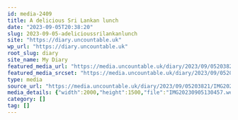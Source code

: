 ```yaml
---
id: media-2409
title: A delicious Sri Lankan lunch
date: "2023-09-05T20:38:20"
slug: 2023-09-05-adelicioussrilankanlunch
site: "https://diary.uncountable.uk"
wp_url: "https://diary.uncountable.uk"
root_slug: diary
site_name: My Diary
featured_media_url: "https://media.uncountable.uk/diary/2023/09/05203821/IMG20230905130457.webp"
featured_media_srcset: "https://media.uncountable.uk/diary/2023/09/05203821/IMG20230905130457-300x225.webp 300w, https://media.uncountable.uk/diary/2023/09/05203821/IMG20230905130457-1024x768.webp 1024w, https://media.uncountable.uk/diary/2023/09/05203821/IMG20230905130457-150x150.webp 150w, https://media.uncountable.uk/diary/2023/09/05203821/IMG20230905130457-640x480.webp 640w, https://media.uncountable.uk/diary/2023/09/05203821/IMG20230905130457.webp 2000w"
type: media
source_url: "https://media.uncountable.uk/diary/2023/09/05203821/IMG20230905130457.webp"
media_details: {"width":2000,"height":1500,"file":"IMG20230905130457.webp","filesize":197062,"sizes":{"medium":{"file":"IMG20230905130457-300x225.webp","width":300,"height":225,"filesize":16278,"mime_type":"image/webp","source_url":"https://media.uncountable.uk/diary/2023/09/05203821/IMG20230905130457-300x225.webp"},"large":{"file":"IMG20230905130457-1024x768.webp","width":1024,"height":768,"filesize":83416,"mime_type":"image/webp","source_url":"https://media.uncountable.uk/diary/2023/09/05203821/IMG20230905130457-1024x768.webp"},"thumbnail":{"file":"IMG20230905130457-150x150.webp","width":150,"height":150,"filesize":7250,"mime_type":"image/webp","source_url":"https://media.uncountable.uk/diary/2023/09/05203821/IMG20230905130457-150x150.webp"},"mobwidth":{"file":"IMG20230905130457-640x480.webp","width":640,"height":480,"filesize":44678,"mime_type":"image/webp","source_url":"https://media.uncountable.uk/diary/2023/09/05203821/IMG20230905130457-640x480.webp"},"full":{"file":"IMG20230905130457.webp","width":2000,"height":1500,"mime_type":"image/webp","source_url":"https://media.uncountable.uk/diary/2023/09/05203821/IMG20230905130457.webp"}},"image_meta":{"aperture":"0","credit":"","camera":"","caption":"","created_timestamp":"0","copyright":"","focal_length":"0","iso":"0","shutter_speed":"0","title":"","orientation":"0","keywords":[]}}
category: []
tag: []
---
```


